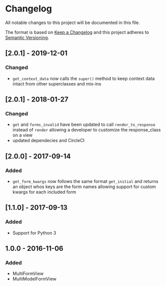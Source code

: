# Changelog
All notable changes to this project will be documented in this file.

The format is based on [Keep a Changelog](http://keepachangelog.com/en/1.0.0/)
and this project adheres to [Semantic Versioning](http://semver.org/spec/v2.0.0.html).

## [2.0.1] - 2019-12-01
### Changed

- `get_context_data` now calls the `super()` method to keep context data intact from other superclasses and mix-ins

## [2.0.1] - 2018-01-27
### Changed
- `get` and `forms_invalid` have been updated to call `render_to_response` instead of `render`
  allowing a developer to customize the response_class on a view
- updated dependecies and CircleCI

## [2.0.0] - 2017-09-14
### Added
- `get_form_kwargs` now follows the same format `get_initial` and returns an object whos keys are
  the form names allowing support for custom kwargs for each included form

## [1.1.0] - 2017-09-13
### Added
- Support for Python 3

## 1.0.0 - 2016-11-06
### Added
- MultiFormView
- MultiModelFormView
